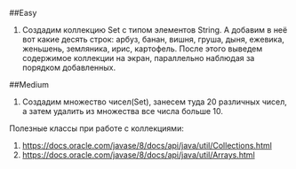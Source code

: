 ##Easy
1. Создадим коллекцию Set с типом элементов String. А добавим в неё вот какие десять строк: арбуз, банан, вишня, груша, дыня, ежевика, женьшень, земляника, ирис, картофель. После этого выведем содержимое коллекции на экран, параллельно наблюдая за порядком добавленных.

##Medium
1. Создадим множество чисел(Set<Integer>), занесем туда 20 различных чисел, а затем удалить из множества все числа больше 10.

Полезные классы при работе с коллекциями:
1. https://docs.oracle.com/javase/8/docs/api/java/util/Collections.html
2. https://docs.oracle.com/javase/8/docs/api/java/util/Arrays.html